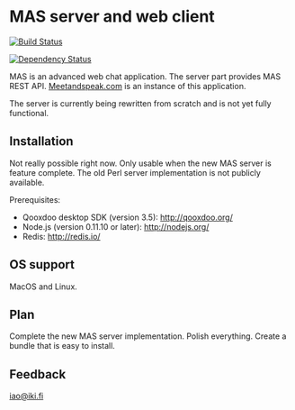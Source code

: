 MAS server and web client
=========================

[![Build Status](https://secure.travis-ci.org/ilkkao/mas.png)](http://travis-ci.org/ilkkao/mas)

[![Dependency Status](https://david-dm.org/ilkkao/mas.png)](http://david-dm.org/ilkkao/mas)

MAS is an advanced web chat application. The server part provides MAS
REST API. [Meetandspeak.com][] is an instance of this application.

The server is currently being rewritten from scratch and is not yet
fully functional.

Installation
------------

Not really possible right now. Only usable when the new MAS server is
feature complete. The old Perl server implementation is not publicly
available.


Prerequisites:

- Qooxdoo desktop SDK (version 3.5): http://qooxdoo.org/
- Node.js (version 0.11.10 or later): http://nodejs.org/
- Redis: http://redis.io/

OS support
----------

MacOS and Linux.

Plan
----

Complete the new MAS server implementation. Polish everything. Create
a bundle that is easy to install.

Feedback
--------

iao@iki.fi

[meetandspeak.com]: http://meetandspeak.com/
